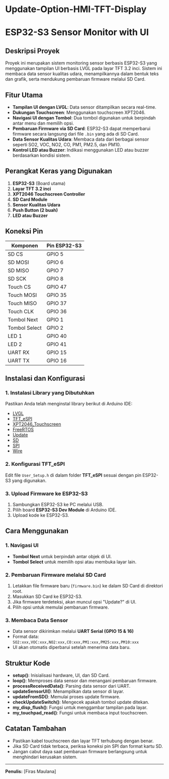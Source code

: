 # Update-Option-HMI-TFT-Display

# ESP32-S3 Sensor Monitor with UI

## Deskripsi Proyek
Proyek ini merupakan sistem monitoring sensor berbasis ESP32-S3 yang menggunakan tampilan UI berbasis LVGL pada layar TFT 3.2 inci. Sistem ini membaca data sensor kualitas udara, menampilkannya dalam bentuk teks dan grafik, serta mendukung pembaruan firmware melalui SD Card.

## Fitur Utama
- **Tampilan UI dengan LVGL**: Data sensor ditampilkan secara real-time.
- **Dukungan Touchscreen**: Menggunakan touchscreen XPT2046.
- **Navigasi UI dengan Tombol**: Dua tombol digunakan untuk berpindah antar menu dan memilih opsi.
- **Pembaruan Firmware via SD Card**: ESP32-S3 dapat memperbarui firmware secara langsung dari file `.bin` yang ada di SD Card.
- **Data Sensor Kualitas Udara**: Membaca data dari berbagai sensor seperti SO2, VOC, NO2, CO, PM1, PM2.5, dan PM10.
- **Kontrol LED atau Buzzer**: Indikasi menggunakan LED atau buzzer berdasarkan kondisi sistem.

## Perangkat Keras yang Digunakan
1. **ESP32-S3** (Board utama)
2. **Layar TFT 3.2 inci**
3. **XPT2046 Touchscreen Controller**
4. **SD Card Module**
5. **Sensor Kualitas Udara**
6. **Push Button (2 buah)**
7. **LED atau Buzzer**

## Koneksi Pin
| Komponen       | Pin ESP32-S3 |
|---------------|-------------|
| SD CS        | GPIO 5       |
| SD MOSI      | GPIO 6       |
| SD MISO      | GPIO 7       |
| SD SCK       | GPIO 8       |
| Touch CS     | GPIO 47      |
| Touch MOSI   | GPIO 35      |
| Touch MISO   | GPIO 37      |
| Touch CLK    | GPIO 36      |
| Tombol Next  | GPIO 1       |
| Tombol Select| GPIO 2       |
| LED 1        | GPIO 40      |
| LED 2        | GPIO 41      |
| UART RX      | GPIO 15      |
| UART TX      | GPIO 16      |

## Instalasi dan Konfigurasi
### 1. Instalasi Library yang Dibutuhkan
Pastikan Anda telah menginstal library berikut di Arduino IDE:
- [LVGL](https://github.com/lvgl/lvgl)
- [TFT_eSPI](https://github.com/Bodmer/TFT_eSPI)
- [XPT2046_Touchscreen](https://github.com/PaulStoffregen/XPT2046_Touchscreen)
- [FreeRTOS](https://github.com/espressif/esp-idf/tree/master/components/freertos)
- [Update](https://github.com/espressif/arduino-esp32/tree/master/libraries/Update)
- [SD](https://github.com/espressif/arduino-esp32/tree/master/libraries/SD)
- [SPI](https://github.com/espressif/arduino-esp32/tree/master/libraries/SPI)
- [Wire](https://www.arduino.cc/en/Reference/Wire)

### 2. Konfigurasi TFT_eSPI
Edit file `User_Setup.h` di dalam folder **TFT_eSPI** sesuai dengan pin ESP32-S3 yang digunakan.

### 3. Upload Firmware ke ESP32-S3
1. Sambungkan ESP32-S3 ke PC melalui USB.
2. Pilih board **ESP32-S3 Dev Module** di Arduino IDE.
3. Upload kode ke ESP32-S3.

## Cara Menggunakan
### 1. Navigasi UI
- **Tombol Next** untuk berpindah antar objek di UI.
- **Tombol Select** untuk memilih opsi atau membuka layar lain.

### 2. Pembaruan Firmware melalui SD Card
1. Letakkan file firmware baru (`firmware.bin`) ke dalam SD Card di direktori root.
2. Masukkan SD Card ke ESP32-S3.
3. Jika firmware terdeteksi, akan muncul opsi "Update?" di UI.
4. Pilih opsi untuk memulai pembaruan firmware.

### 3. Membaca Data Sensor
- Data sensor dikirimkan melalui **UART Serial (GPIO 15 & 16)**
- Format data: `SO2:xxx,VOC:xxx,NO2:xxx,CO:xxx,PM1:xxx,PM25:xxx,PM10:xxx`
- UI akan otomatis diperbarui setelah menerima data baru.

## Struktur Kode
- **setup()**: Inisialisasi hardware, UI, dan SD Card.
- **loop()**: Memproses data sensor dan menangani pembaruan firmware.
- **processReceivedData()**: Parsing data sensor dari UART.
- **updateSensorUI()**: Menampilkan data sensor di layar.
- **updateFromSD()**: Memulai proses update firmware.
- **checkUpdateSwitch()**: Mengecek apakah tombol update ditekan.
- **my_disp_flush()**: Fungsi untuk menggambar tampilan pada layar.
- **my_touchpad_read()**: Fungsi untuk membaca input touchscreen.

## Catatan Tambahan
- Pastikan kabel touchscreen dan layar TFT terhubung dengan benar.
- Jika SD Card tidak terbaca, periksa koneksi pin SPI dan format kartu SD.
- Jangan cabut daya saat pembaruan firmware berlangsung untuk menghindari kerusakan sistem.

---
**Penulis:** [Firas Maulana]  
